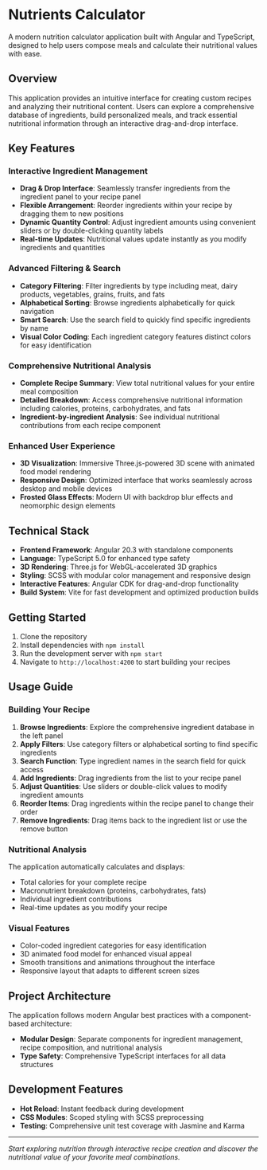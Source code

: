 # Nutrients Calculator

A modern nutrition calculator application built with Angular and TypeScript, designed to help users compose meals and calculate their nutritional values with ease.

## Overview

This application provides an intuitive interface for creating custom recipes and analyzing their nutritional content. Users can explore a comprehensive database of ingredients, build personalized meals, and track essential nutritional information through an interactive drag-and-drop interface.

## Key Features

### Interactive Ingredient Management
- **Drag & Drop Interface**: Seamlessly transfer ingredients from the ingredient panel to your recipe panel
- **Flexible Arrangement**: Reorder ingredients within your recipe by dragging them to new positions
- **Dynamic Quantity Control**: Adjust ingredient amounts using convenient sliders or by double-clicking quantity labels
- **Real-time Updates**: Nutritional values update instantly as you modify ingredients and quantities

### Advanced Filtering & Search
- **Category Filtering**: Filter ingredients by type including meat, dairy products, vegetables, grains, fruits, and fats
- **Alphabetical Sorting**: Browse ingredients alphabetically for quick navigation
- **Smart Search**: Use the search field to quickly find specific ingredients by name
- **Visual Color Coding**: Each ingredient category features distinct colors for easy identification

### Comprehensive Nutritional Analysis
- **Complete Recipe Summary**: View total nutritional values for your entire meal composition
- **Detailed Breakdown**: Access comprehensive nutritional information including calories, proteins, carbohydrates, and fats
- **Ingredient-by-ingredient Analysis**: See individual nutritional contributions from each recipe component

### Enhanced User Experience
- **3D Visualization**: Immersive Three.js-powered 3D scene with animated food model rendering
- **Responsive Design**: Optimized interface that works seamlessly across desktop and mobile devices
- **Frosted Glass Effects**: Modern UI with backdrop blur effects and neomorphic design elements

## Technical Stack

- **Frontend Framework**: Angular 20.3 with standalone components
- **Language**: TypeScript 5.0 for enhanced type safety
- **3D Rendering**: Three.js for WebGL-accelerated 3D graphics
- **Styling**: SCSS with modular color management and responsive design
- **Interactive Features**: Angular CDK for drag-and-drop functionality
- **Build System**: Vite for fast development and optimized production builds

## Getting Started

1. Clone the repository
2. Install dependencies with `npm install`
3. Run the development server with `npm start`
4. Navigate to `http://localhost:4200` to start building your recipes

## Usage Guide

### Building Your Recipe
1. **Browse Ingredients**: Explore the comprehensive ingredient database in the left panel
2. **Apply Filters**: Use category filters or alphabetical sorting to find specific ingredients
3. **Search Function**: Type ingredient names in the search field for quick access
4. **Add Ingredients**: Drag ingredients from the list to your recipe panel
5. **Adjust Quantities**: Use sliders or double-click values to modify ingredient amounts
6. **Reorder Items**: Drag ingredients within the recipe panel to change their order
7. **Remove Ingredients**: Drag items back to the ingredient list or use the remove button

### Nutritional Analysis
The application automatically calculates and displays:
- Total calories for your complete recipe
- Macronutrient breakdown (proteins, carbohydrates, fats)
- Individual ingredient contributions
- Real-time updates as you modify your recipe

### Visual Features
- Color-coded ingredient categories for easy identification
- 3D animated food model for enhanced visual appeal
- Smooth transitions and animations throughout the interface
- Responsive layout that adapts to different screen sizes

## Project Architecture

The application follows modern Angular best practices with a component-based architecture:

- **Modular Design**: Separate components for ingredient management, recipe composition, and nutritional analysis
- **Type Safety**: Comprehensive TypeScript interfaces for all data structures

## Development Features

- **Hot Reload**: Instant feedback during development
- **CSS Modules**: Scoped styling with SCSS preprocessing
- **Testing**: Comprehensive unit test coverage with Jasmine and Karma

---

*Start exploring nutrition through interactive recipe creation and discover the nutritional value of your favorite meal combinations.*
